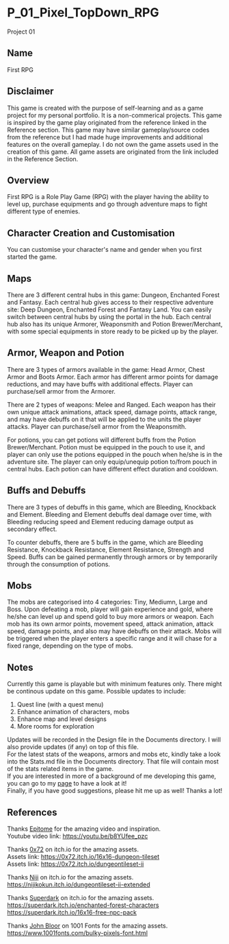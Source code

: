 # P_01_Pixel_TopDown_RPG
Project
01
## Name
First RPG

## Disclaimer
This game is created with the purpose of self-learning and as a game project for my personal portfolio. It is a non-commerical projects. This game is inspired by the game play originated from the reference linked in the Reference section. This game may have similar gameplay/source codes from the reference but I had made huge improvements and additional features on the overall gameplay. I do not own the game assets used in the creation of this game. All game assets are originated from the link included in the Reference Section. 

## Overview
First RPG is a Role Play Game (RPG) with the player having the ability to level up, purchase equipments and go through adventure maps to fight different type of enemies.

## Character Creation and Customisation
You can customise your character's name and gender when you first started the game. 

## Maps
There are 3 different central hubs in this game: Dungeon, Enchanted Forest and Fantasy. Each central hub gives access to their respective adventure site: Deep Dungeon, Enchanted Forest and Fantasy Land. You can easily switch between central hubs by using the portal in the hub. Each central hub also has its unique Armorer, Weaponsmith and Potion Brewer/Merchant, with some special equipments in store ready to be picked up by the player.

## Armor, Weapon and Potion
There are 3 types of armors available in the game: Head Armor, Chest Armor and Boots Armor. Each armor has different armor points for damage reductions, and may have buffs with additional effects. Player can purchase/sell armor from the Armorer.  

There are 2 types of weapons: Melee and Ranged. Each weapon has their own unique attack animations, attack speed, damage points, attack range, and may have debuffs on it that will be applied to the units the player attacks. Player can purchase/sell armor from the Weaponsmith. 

For potions, you can get potions will different buffs from the Potion Brewer/Merchant. Potion must be equipped in the pouch to use it, and player can only use the potions equipped in the pouch when he/she is in the adventure site. The player can only equip/unequip potion to/from pouch in central hubs. Each potion can have different effect duration and cooldown. 

## Buffs and Debuffs
There are 3 types of debuffs in this game, which are Bleeding, Knockback and Element. Bleeding and Element debuffs deal damage over time, with Bleeding reducing speed and Element reducing damage output as secondary effect.  

To counter debuffs, there are 5 buffs in the game, which are Bleeding Resistance, Knockback Resistance, Element Resistance, Strength and Speed. Buffs can be gained permanently through armors or by temporarily through the consumption of potions.

## Mobs
The mobs are categorised into 4 categories: Tiny, Mediumn, Large and Boss. Upon defeating a mob, player will gain experience and gold, where he/she can level up and spend gold to buy more armors or weapon. Each mob has its own armor points, movement speed, attack animation, attack speed, damage points, and also may have debuffs on their attack. Mobs will be triggered when the player enters a specific range and it will chase for a fixed range, depending on the type of mobs. 

## Notes
Currently this game is playable but with minimum features only. There might be continous update on this game. Possible updates to include:  
1. Quest line (with a quest menu)
2. Enhance animation of characters, mobs
3. Enhance map and level designs
4. More rooms for exploration

Updates will be recorded in the Design file in the Documents directory. I will also provide updates (if any) on top of this file.  
For the latest stats of the weapons, armors and mobs etc, kindly take a look into the Stats.md file in the Documents directory. That file will contain most of the stats related items in the game.  
If you are interested in more of a background of me developing this game, you can go to my [page](https://ianshum.github.io/) to have a look at it!  
Finally, if you have good suggestions, please hit me up as well! Thanks a lot!

## References
Thanks [Epitome](https://www.youtube.com/c/EpitomeGames/featured) for the amazing video and inspiration.  
Youtube video link: https://youtu.be/b8YUfee_pzc  
  
Thanks [0x72](https://0x72.itch.io/) on itch.io for the amazing assets.  
Assets link: https://0x72.itch.io/16x16-dungeon-tileset  
Assets link: https://0x72.itch.io/dungeontileset-ii  
  
Thanks [Niji](https://nijikokun.itch.io/) on itch.io for the amazing assets.  
https://nijikokun.itch.io/dungeontileset-ii-extended  
  
Thanks [Superdark](https://superdark.itch.io/) on itch.io for the amazing assets.  
https://superdark.itch.io/enchanted-forest-characters  
https://superdark.itch.io/16x16-free-npc-pack  
  
Thanks [John Bloor](https://www.1001fonts.com/users/johnbloor/) on 1001 Fonts for the amazing assets.  
https://www.1001fonts.com/bulky-pixels-font.html  
